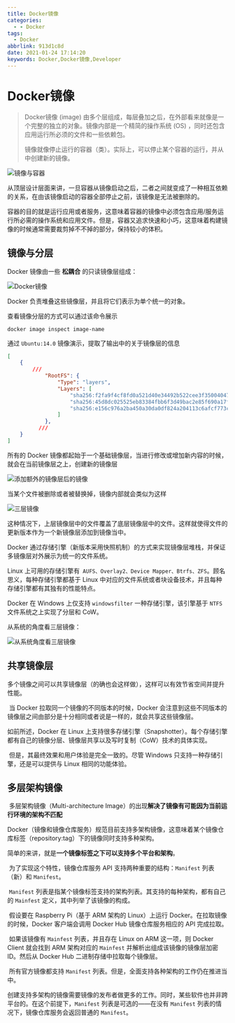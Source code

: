 ```yaml
---
title: Docker镜像
categories:
  - - Docker
tags:
  - Docker
abbrlink: 913d1c8d
date: 2021-01-24 17:14:20
keywords: Docker,Docker镜像,Developer
---
```

# Docker镜像

> Docker镜像 (image) 由多个层组成，每层叠加之后，在外部看来就像是一个完整的独立的对象。镜像内部是一个精简的操作系统 (OS) ，同时还包含应用运行所必须的文件和一些依赖包。
>
> 镜像就像停止运行的容器（类）。实际上，可以停止某个容器的运行，并从中创建新的镜像。



![镜像与容器](https:img.varsion.cn/blog-img/20210124172746.gif)

从顶层设计层面来讲，一旦容器从镜像启动之后，二者之间就变成了一种相互依赖的关系，在由该镜像启动的容器全部停止之前，该镜像是无法被删除的。

容器的目的就是运行应用或者服务，这意味着容器的镜像中必须包含应用/服务运行所必需的操作系统和应用文件。但是，容器又追求快速和小巧，这意味着构建镜像的时候通常需要裁剪掉不不掉的部分，保持较小的体积。

## 镜像与分层

Docker 镜像由一些 **松耦合** 的只读镜像层组成：

![Docker镜像](https:img.varsion.cn/blog-img/20210124174222.gif)

Docker 负责堆叠这些镜像层，并且将它们表示为单个统一的对象。

查看镜像分层的方式可以通过该命令展示

```shell
docker image inspect image-name
```

通过 `Ubuntu:14.0` 镜像演示，提取了输出中的关于镜像层的信息

```json
[
    {
       	///
            "RootFS": {
                "Type": "layers",
                "Layers": [
                    "sha256:f2fa9f4cf8fd0a521d40e34492b522cee3f35004047e617c75fadeb8bfd1e6b7",
                    "sha256:45d8dc025525eb83384fbb6f3d49bac2e85f690a17f7fc9ab4d013e7236703bd",
                    "sha256:e156c976a2ba450a30da0df824a204113c6afcf773cb09bfa186f88cd63f19dd"
                ]
            },
          ///
    }
]
```

所有的 Docker 镜像都起始于一个基础镜像层，当进行修改或增加新内容的时候，就会在当前镜像层之上，创建新的镜像层

![添加额外的镜像层后的镜像](https:img.varsion.cn/blog-img/20210124182408.gif)

当某个文件被删除或者被替换掉，镜像内部就会类似为这样

![三层镜像](https:img.varsion.cn/blog-img/20210124182930.gif)

这种情况下，上层镜像层中的文件覆盖了底层镜像层中的文件。这样就使得文件的更新版本作为一个新镜像层添加到镜像当中。

Docker 通过存储引擎（新版本采用快照机制）的方式来实现镜像层堆栈，并保证多镜像层对外展示为统一的文件系统。

Linux 上可用的存储引擎有` AUFS、Overlay2、Device Mapper、Btrfs、ZFS`。顾名思义，每种存储引擎都基于 Linux 中对应的文件系统或者块设备技术，并且每种存储引擎都有其独有的性能特点。

Docker 在 Windows 上仅支持 `windowsfilter` 一种存储引擎，该引擎基于 `NTFS` 文件系统之上实现了分层和 CoW。

从系统的角度看三层镜像：

![从系统角度看三层镜像](https:img.varsion.cn/blog-img/20210124183603.gif)

## 共享镜像层

​	多个镜像之间可以共享镜像层（的确也会这样做），这样可以有效节省空间并提升性能。

​	当 Docker 拉取同一个镜像的不同版本的时候，Docker 会注意到这些不同版本的镜像层之间由部分是十分相同或者说是一样的，就会共享这些镜像层。

如前所述，Docker 在 Linux 上支持很多存储引擎（Snapshotter）。每个存储引擎都有自己的镜像分层、镜像层共享以及写时复制（CoW）技术的具体实现。

​	但是，其最终效果和用户体验是完全一致的。尽管 Windows 只支持一种存储引擎，还是可以提供与 Linux 相同的功能体验。

## 多层架构镜像

​	多层架构镜像（Multi-architecture Image）的出现**解决了镜像有可能因为当前运行环境的架构不匹配**

​	Docker（镜像和镜像仓库服务）规范目前支持多架构镜像，这意味着某个镜像仓库标签（repository:tag）下的镜像同时支持多种架构。

​	简单的来讲，就是**一个镜像标签之下可以支持多个平台和架构**。

​	为了实现这个特性，镜像仓库服务 API 支持两种重要的结构：`Manifest` 列表（新）和 `Manifest`。

​	`Manifest` 列表是指某个镜像标签支持的架构列表。其支持的每种架构，都有自己的 `Mainfest` 定义，其中列举了该镜像的构成。

​	假设要在 Raspberry Pi（基于 ARM 架构的 Linux）上运行 Docker。在拉取镜像的时候，Docker 客户端会调用 Docker Hub 镜像仓库服务相应的 API 完成拉取。

​	如果该镜像有 `Mainfest` 列表，并且存在 Linux on ARM 这一项，则 Docker Client 就会找到 ARM 架构对应的 `Mainfest` 并解析出组成该镜像的镜像层加密 ID。然后从 Docker Hub 二进制存储中拉取每个镜像层。

​	所有官方镜像都支持 `Manifest` 列表。但是，全面支持各种架构的工作仍在推进当中。

​	创建支持多架构的镜像需要镜像的发布者做更多的工作。同时，某些软件也并非跨平台的。在这个前提下，`Manifest` 列表是可选的——在没有 `Manifest` 列表的情况下，镜像仓库服务会返回普通的 `Manifest`。